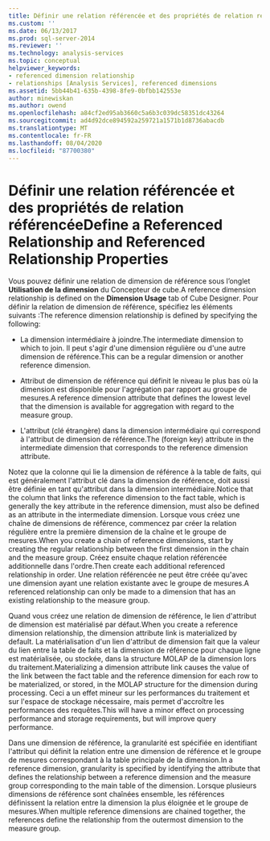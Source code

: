 ```yaml
---
title: Définir une relation référencée et des propriétés de relation référencées | Microsoft Docs
ms.custom: ''
ms.date: 06/13/2017
ms.prod: sql-server-2014
ms.reviewer: ''
ms.technology: analysis-services
ms.topic: conceptual
helpviewer_keywords:
- referenced dimension relationship
- relationships [Analysis Services], referenced dimensions
ms.assetid: 5bb44b41-635b-4398-8fe9-0bfbb142553e
author: minewiskan
ms.author: owend
ms.openlocfilehash: a84cf2ed95ab3660c5a6b3c039dc58351dc43264
ms.sourcegitcommit: ad4d92dce894592a259721a1571b1d8736abacdb
ms.translationtype: MT
ms.contentlocale: fr-FR
ms.lasthandoff: 08/04/2020
ms.locfileid: "87700380"
---
```

# <a name="define-a-referenced-relationship-and-referenced-relationship-properties"></a><span data-ttu-id="4f74d-102">Définir une relation référencée et des propriétés de relation référencée</span><span class="sxs-lookup"><span data-stu-id="4f74d-102">Define a Referenced Relationship and Referenced Relationship Properties</span></span>
  <span data-ttu-id="4f74d-103">Vous pouvez définir une relation de dimension de référence sous l’onglet **Utilisation de la dimension** du Concepteur de cube.</span><span class="sxs-lookup"><span data-stu-id="4f74d-103">A reference dimension relationship is defined on the **Dimension Usage** tab of Cube Designer.</span></span> <span data-ttu-id="4f74d-104">Pour définir la relation de dimension de référence, spécifiez les éléments suivants :</span><span class="sxs-lookup"><span data-stu-id="4f74d-104">The reference dimension relationship is defined by specifying the following:</span></span>  
  
-   <span data-ttu-id="4f74d-105">La dimension intermédiaire à joindre.</span><span class="sxs-lookup"><span data-stu-id="4f74d-105">The intermediate dimension to which to join.</span></span> <span data-ttu-id="4f74d-106">Il peut s'agir d'une dimension régulière ou d'une autre dimension de référence.</span><span class="sxs-lookup"><span data-stu-id="4f74d-106">This can be a regular dimension or another reference dimension.</span></span>  
  
-   <span data-ttu-id="4f74d-107">Attribut de dimension de référence qui définit le niveau le plus bas où la dimension est disponible pour l'agrégation par rapport au groupe de mesures.</span><span class="sxs-lookup"><span data-stu-id="4f74d-107">A reference dimension attribute that defines the lowest level that the dimension is available for aggregation with regard to the measure group.</span></span>  
  
-   <span data-ttu-id="4f74d-108">L'attribut (clé étrangère) dans la dimension intermédiaire qui correspond à l'attribut de dimension de référence.</span><span class="sxs-lookup"><span data-stu-id="4f74d-108">The (foreign key) attribute in the intermediate dimension that corresponds to the reference dimension attribute.</span></span>  
  
 <span data-ttu-id="4f74d-109">Notez que la colonne qui lie la dimension de référence à la table de faits, qui est généralement l'attribut clé dans la dimension de référence, doit aussi être définie en tant qu'attribut dans la dimension intermédiaire.</span><span class="sxs-lookup"><span data-stu-id="4f74d-109">Notice that the column that links the reference dimension to the fact table, which is generally the key attribute in the reference dimension, must also be defined as an attribute in the intermediate dimension.</span></span> <span data-ttu-id="4f74d-110">Lorsque vous créez une chaîne de dimensions de référence, commencez par créer la relation régulière entre la première dimension de la chaîne et le groupe de mesures.</span><span class="sxs-lookup"><span data-stu-id="4f74d-110">When you create a chain of reference dimensions, start by creating the regular relationship between the first dimension in the chain and the measure group.</span></span> <span data-ttu-id="4f74d-111">Créez ensuite chaque relation référencée additionnelle dans l'ordre.</span><span class="sxs-lookup"><span data-stu-id="4f74d-111">Then create each additional referenced relationship in order.</span></span> <span data-ttu-id="4f74d-112">Une relation référencée ne peut être créée qu'avec une dimension ayant une relation existante avec le groupe de mesures.</span><span class="sxs-lookup"><span data-stu-id="4f74d-112">A referenced relationship can only be made to a dimension that has an existing relationship to the measure group.</span></span>  
  
 <span data-ttu-id="4f74d-113">Quand vous créez une relation de dimension de référence, le lien d'attribut de dimension est matérialisé par défaut.</span><span class="sxs-lookup"><span data-stu-id="4f74d-113">When you create a reference dimension relationship, the dimension attribute link is materialized by default.</span></span> <span data-ttu-id="4f74d-114">La matérialisation d'un lien d'attribut de dimension fait que la valeur du lien entre la table de faits et la dimension de référence pour chaque ligne est matérialisée, ou stockée, dans la structure MOLAP de la dimension lors du traitement.</span><span class="sxs-lookup"><span data-stu-id="4f74d-114">Materializing a dimension attribute link causes the value of the link between the fact table and the reference dimension for each row to be materialized, or stored, in the MOLAP structure for the dimension during processing.</span></span> <span data-ttu-id="4f74d-115">Ceci a un effet mineur sur les performances du traitement et sur l'espace de stockage nécessaire, mais permet d'accroître les performances des requêtes.</span><span class="sxs-lookup"><span data-stu-id="4f74d-115">This will have a minor effect on processing performance and storage requirements, but will improve query performance.</span></span>  
  
 <span data-ttu-id="4f74d-116">Dans une dimension de référence, la granularité est spécifiée en identifiant l'attribut qui définit la relation entre une dimension de référence et le groupe de mesures correspondant à la table principale de la dimension.</span><span class="sxs-lookup"><span data-stu-id="4f74d-116">In a reference dimension, granularity is specified by identifying the attribute that defines the relationship between a reference dimension and the measure group corresponding to the main table of the dimension.</span></span> <span data-ttu-id="4f74d-117">Lorsque plusieurs dimensions de référence sont chaînées ensemble, les références définissent la relation entre la dimension la plus éloignée et le groupe de mesures.</span><span class="sxs-lookup"><span data-stu-id="4f74d-117">When multiple reference dimensions are chained together, the references define the relationship from the outermost dimension to the measure group.</span></span>  
  
  
